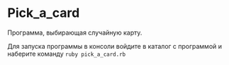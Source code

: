 # Pick_a_card

Программа, выбирающая случайную карту.

Для запуска программы в консоли войдите в каталог с программой и наберите команду ``` ruby pick_a_card.rb ```
